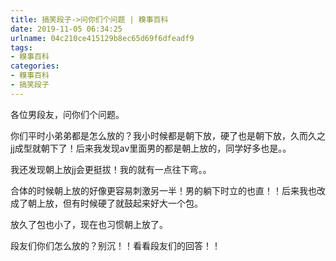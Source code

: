 ```yaml
---
title: 搞笑段子->问你们个问题 | 糗事百科
date: 2019-11-05 06:34:25
urlname: 04c210ce415129b8ec65d69f6dfeadf9
tags: 
- 糗事百科
categories:
- 糗事百科
- 搞笑段子
---
```

各位男段友，问你们个问题。

你们平时小弟弟都是怎么放的？我小时候都是朝下放，硬了也是朝下放，久而久之jj成型就朝下了！后来我发现av里面男的都是朝上放的，同学好多也是。。

我还发现朝上放jj会更挺拔！我的就有一点往下弯。。

合体的时候朝上放的好像更容易刺激另一半！男的躺下时立的也直！！后来我也改成了朝上放，但有时候硬了就鼓起来好大一个包。

放久了包也小了，现在也习惯朝上放了。

段友们你们怎么放的？别沉！！看看段友们的回答！！


